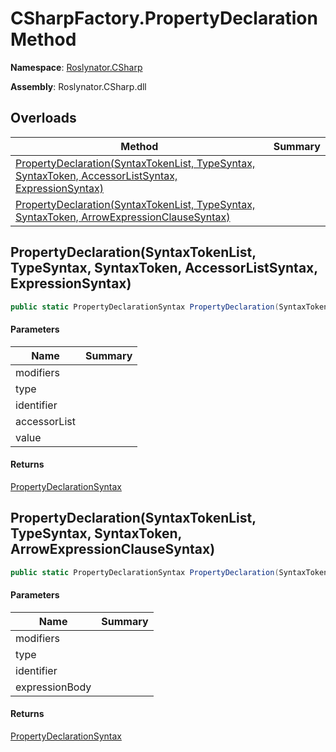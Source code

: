 # CSharpFactory\.PropertyDeclaration Method

**Namespace**: [Roslynator.CSharp](../../README.md)

**Assembly**: Roslynator\.CSharp\.dll

## Overloads

| Method | Summary |
| ------ | ------- |
| [PropertyDeclaration(SyntaxTokenList, TypeSyntax, SyntaxToken, AccessorListSyntax, ExpressionSyntax)](#Roslynator_CSharp_CSharpFactory_PropertyDeclaration_Microsoft_CodeAnalysis_SyntaxTokenList_Microsoft_CodeAnalysis_CSharp_Syntax_TypeSyntax_Microsoft_CodeAnalysis_SyntaxToken_Microsoft_CodeAnalysis_CSharp_Syntax_AccessorListSyntax_Microsoft_CodeAnalysis_CSharp_Syntax_ExpressionSyntax_) | |
| [PropertyDeclaration(SyntaxTokenList, TypeSyntax, SyntaxToken, ArrowExpressionClauseSyntax)](#Roslynator_CSharp_CSharpFactory_PropertyDeclaration_Microsoft_CodeAnalysis_SyntaxTokenList_Microsoft_CodeAnalysis_CSharp_Syntax_TypeSyntax_Microsoft_CodeAnalysis_SyntaxToken_Microsoft_CodeAnalysis_CSharp_Syntax_ArrowExpressionClauseSyntax_) | |

## PropertyDeclaration\(SyntaxTokenList, TypeSyntax, SyntaxToken, AccessorListSyntax, ExpressionSyntax\)<a name="Roslynator_CSharp_CSharpFactory_PropertyDeclaration_Microsoft_CodeAnalysis_SyntaxTokenList_Microsoft_CodeAnalysis_CSharp_Syntax_TypeSyntax_Microsoft_CodeAnalysis_SyntaxToken_Microsoft_CodeAnalysis_CSharp_Syntax_AccessorListSyntax_Microsoft_CodeAnalysis_CSharp_Syntax_ExpressionSyntax_"></a>

```csharp
public static PropertyDeclarationSyntax PropertyDeclaration(SyntaxTokenList modifiers, TypeSyntax type, SyntaxToken identifier, AccessorListSyntax accessorList, ExpressionSyntax value = null)
```

#### Parameters

| Name | Summary |
| ---- | ------- |
| modifiers | |
| type | |
| identifier | |
| accessorList | |
| value | |

#### Returns

[PropertyDeclarationSyntax](https://docs.microsoft.com/en-us/dotnet/api/microsoft.codeanalysis.csharp.syntax.propertydeclarationsyntax)

## PropertyDeclaration\(SyntaxTokenList, TypeSyntax, SyntaxToken, ArrowExpressionClauseSyntax\)<a name="Roslynator_CSharp_CSharpFactory_PropertyDeclaration_Microsoft_CodeAnalysis_SyntaxTokenList_Microsoft_CodeAnalysis_CSharp_Syntax_TypeSyntax_Microsoft_CodeAnalysis_SyntaxToken_Microsoft_CodeAnalysis_CSharp_Syntax_AccessorListSyntax_Microsoft_CodeAnalysis_CSharp_Syntax_ExpressionSyntax_"></a>

```csharp
public static PropertyDeclarationSyntax PropertyDeclaration(SyntaxTokenList modifiers, TypeSyntax type, SyntaxToken identifier, ArrowExpressionClauseSyntax expressionBody)
```

#### Parameters

| Name | Summary |
| ---- | ------- |
| modifiers | |
| type | |
| identifier | |
| expressionBody | |

#### Returns

[PropertyDeclarationSyntax](https://docs.microsoft.com/en-us/dotnet/api/microsoft.codeanalysis.csharp.syntax.propertydeclarationsyntax)

